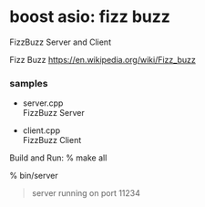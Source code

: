 boost asio: fizz buzz
===============

FizzBuzz Server and Client

Fizz Buzz
https://en.wikipedia.org/wiki/Fizz_buzz 

### samples
 - server.cpp  
FizzBuzz Server  

 - client.cpp  
FizzBuzz Client 

Build and Run:
% make all

% bin/server
> server running on port 11234

